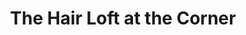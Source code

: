 ---
title: "The Hair Loft at the Corner"
url: /metuchen/the-hair-loft-at-the-corner/
shop: hairdresser
---